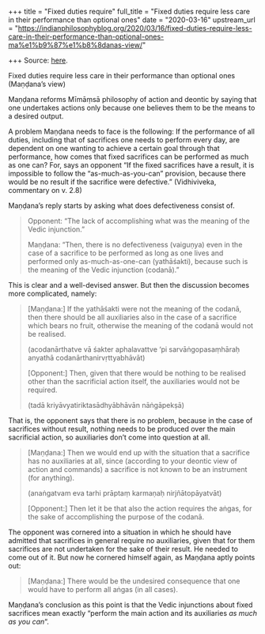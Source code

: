 +++
title = "Fixed duties require"
full_title = "Fixed duties require less care in their performance than optional ones"
date = "2020-03-16"
upstream_url = "https://indianphilosophyblog.org/2020/03/16/fixed-duties-require-less-care-in-their-performance-than-optional-ones-ma%e1%b9%87%e1%b8%8danas-view/"

+++
Source: [here](https://indianphilosophyblog.org/2020/03/16/fixed-duties-require-less-care-in-their-performance-than-optional-ones-ma%e1%b9%87%e1%b8%8danas-view/).

Fixed duties require less care in their performance than optional ones (Maṇḍana’s view)

Maṇḍana reforms Mīmāṃsā philosophy of action and deontic by saying that
one undertakes actions only because one believes them to be the means to
a desired output.

A problem Maṇḍana needs to face is the following: If the performance of
all duties, including that of sacrifices one needs to perform every day,
are dependent on one wanting to achieve a certain goal through that
performance, how comes that fixed sacrifices can be performed as much as
one can? For, says an opponent “If the fixed sacrifices have a result,
it is impossible to follow the “as-much-as-you-can” provision, because
there would be no result if the sacrifice were defective.” (Vidhiviveka,
commentary on v. 2.8)

Maṇḍana’s reply starts by asking what does defectiveness consist of.

> Opponent: “The lack of accomplishing what was the meaning of the Vedic
> injunction.”
>
> Maṇḍana: “Then, there is no defectiveness (vaiguṇya) even in the case
> of a sacrifice to be performed as long as one lives and performed only
> as-much-as-one-can (yathāśakti), because such is the meaning of the
> Vedic injunction (codanā).”

This is clear and a well-devised answer. But then the discussion becomes
more complicated, namely:

> \[Maṇḍana:\] If the yathāśakti were not the meaning of the codanā,
> then there should be all auxiliaries also in the case of a sacrifice
> which bears no fruit, otherwise the meaning of the codanā would not be
> realised.
>
> (acodanārthatve vā śakter aphalavattve ‘pi sarvāṅgopasaṃhāraḥ anyathā
> codanārthanirvṛttyabhāvāt)
>
> \[Opponent:\] Then, given that there would be nothing to be realised
> other than the sacrificial action itself, the auxiliaries would not be
> required.
>
> (tadā kriyāvyatiriktasādhyābhāvān nāṅgāpekṣā)

That is, the opponent says that there is no problem, because in the case
of sacrifices without result, nothing needs to be produced over the main
sacrificial action, so auxiliaries don’t come into question at all.

> \[Maṇḍana:\] Then we would end up with the situation that a sacrifice
> has no auxiliaries at all, since (according to your deontic view of
> action and commands) a sacrifice is not known to be an instrument (for
> anything).
>
> (anaṅgatvam eva tarhi prāptaṃ karmaṇaḥ nirjñātopāyatvāt)
>
> \[Opponent:\] Then let it be that also the action requires the aṅgas,
> for the sake of accomplishing the purpose of the codanā.

The opponent was cornered into a situation in which he should have
admitted that sacrifices in general require no auxiliaries, given that
for them sacrifices are not undertaken for the sake of their result. He
needed to come out of it. But now he cornered himself again, as Maṇḍana
aptly points out:

> \[Maṇḍana:\] There would be the undesired consequence that one would
> have to perform all aṅgas (in all cases).

Maṇḍana’s conclusion as this point is that the Vedic injunctions about
fixed sacrifices mean exactly “perform the main action and its
auxiliaries *as much as you can*“.
